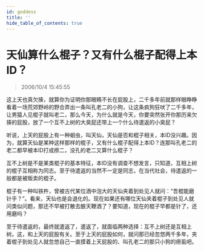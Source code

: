 ```yaml
---
id: goddess
title: ''
hide_table_of_contents: true
---
```


# 天仙算什么棍子？又有什么棍子配得上本ID？

> 2006/10/4 15:45:55

这上天也真欠揍，就算你为证明你那眼睛不长在屁股上，二千多年前就那样眼睁睁看着一场荒郊野岭的野合弄出一条叫孔老二的小狗，让这条疯狗狂吠了二千多年，让男猿人见棍子就叫老二，那么今天，为什么就是今天，你要突然张开你那历来欠揍的屁股，放了一个互不上树的大臭屁还带上一个什么待遣返的小臭屁？

听说，上天的屁股上有一种蛔虫，叫天仙，天仙是否和棍子相关，本ID没兴趣。因为，就算天仙是某种这样那样的棍子，又有什么棍子配得上本ID？连那叫孔老二的老二都早被本ID打成痨二，没孔的老二又算什么棍子？

互不上树是不是某类棍子的基本特征，本ID没有调查不想发言，只知道，互相上树的棍子互相称为同志。至于待遣返的当然不一定是同志，在当代社会，待遣返的一般都是被贩卖的棍子。

棍子有一种叫铁杵，曾被古代某位酒中泡大的天仙夹着到处见人就问：“吾棍能磨针乎？”。看来，天仙也是会退化的。现在如果还有哪位天仙夹着棍子到处见人就问类似问题，那还不早被打散去酿天鞭酒了？要知道，现在的棍子早都是针了，还用磨吗？

至于待遣返的，最终就遣返了，遣返了，就面临两种选择：互不上树还是互相上树。这，和上天的屁股有关。至于上天的屁股如何，就问那已经忽悠两千多年，夹着棍子到处见人就忽悠自己一直摸着上天屁股的、叫孔老二的那只小狗的痨虱吧。 